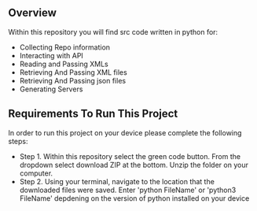 ## Overview
Within this repository you will find src code written in python for:
- Collecting Repo information
- Interacting with API
- Reading and Passing XMLs
- Retrieving And Passing XML files 
- Retrieving And Passing json files 
- Generating Servers


## Requirements To Run This Project 
In order to run this project on your device please complete the following steps:
- Step 1. Within this repository select the green code button. From the dropdown select download ZIP at the bottom. Unzip the folder on your computer. 
- Step 2. Using your terminal, navigate to the location that the downloaded files were saved. Enter 'python FileName' or 'python3 FileName' depdening on the version of python installed on your device 
